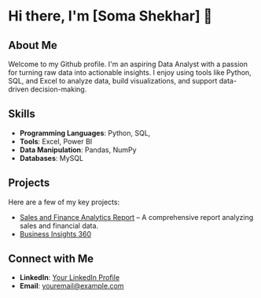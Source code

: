 # Hi there, I'm [Soma Shekhar] 👋

## About Me
Welcome to my Github profile. I'm an aspiring Data Analyst with a passion for turning raw data into actionable insights. I enjoy using tools like Python, SQL, and Excel to analyze data, build visualizations, and support data-driven decision-making.

## Skills
- **Programming Languages**: Python, SQL,
- **Tools**: Excel, Power BI
- **Data Manipulation**: Pandas, NumPy
- **Databases**: MySQL

## Projects
Here are a few of my key projects:
- [Sales and Finance Analytics Report](https://github.com/somu1112/sales-finance-analytics) – A comprehensive report analyzing sales and financial data.
- [Business Insights 360](https://app.powerbi.com/view?r=eyJrIjoiODE2ODdjNTEtOTkyNi00MTQ1LWI1MDAtNTM2NzM2MDNjY2U4IiwidCI6ImM2ZTU0OWIzLTVmNDUtNDAzMi1hYWU5LWQ0MjQ0ZGM1YjJjNCJ9)

## Connect with Me
- **LinkedIn**: [Your LinkedIn Profile](https://www.linkedin.com/in/soma-shekhar-y-60b13424a/)
- **Email**: [youremail@example.com](mailto:yekabotesomashekhar11@gmail.com)

